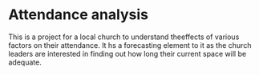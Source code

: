 # Attendance analysis
This is a project for a local church to understand theeffects of various factors on their attendance.
It hs a forecasting element to it
as the church leaders are  interested in finding out
how long their current space will be adequate.
